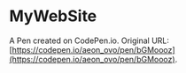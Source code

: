 # MyWebSite

A Pen created on CodePen.io. Original URL: [https://codepen.io/aeon_ovo/pen/bGMoooz](https://codepen.io/aeon_ovo/pen/bGMoooz).

